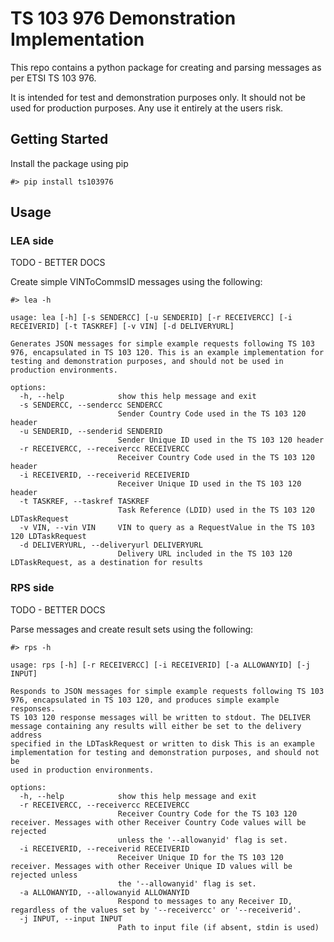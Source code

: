# TS 103 976 Demonstration Implementation

This repo contains a python package for creating and parsing messages as per ETSI TS 103 976.

It is intended for test and demonstration purposes only. It should not be used for production purposes. Any use it entirely at the users risk.

## Getting Started

Install the package using pip

```
#> pip install ts103976
```

## Usage

### LEA side

TODO - BETTER DOCS

Create simple VINToCommsID messages using the following:

```
#> lea -h

usage: lea [-h] [-s SENDERCC] [-u SENDERID] [-r RECEIVERCC] [-i RECEIVERID] [-t TASKREF] [-v VIN] [-d DELIVERYURL]

Generates JSON messages for simple example requests following TS 103 976, encapsulated in TS 103 120. This is an example implementation for
testing and demonstration purposes, and should not be used in production environments.

options:
  -h, --help            show this help message and exit
  -s SENDERCC, --sendercc SENDERCC
                        Sender Country Code used in the TS 103 120 header
  -u SENDERID, --senderid SENDERID
                        Sender Unique ID used in the TS 103 120 header
  -r RECEIVERCC, --receivercc RECEIVERCC
                        Receiver Country Code used in the TS 103 120 header
  -i RECEIVERID, --receiverid RECEIVERID
                        Receiver Unique ID used in the TS 103 120 header
  -t TASKREF, --taskref TASKREF
                        Task Reference (LDID) used in the TS 103 120 LDTaskRequest
  -v VIN, --vin VIN     VIN to query as a RequestValue in the TS 103 120 LDTaskRequest
  -d DELIVERYURL, --deliveryurl DELIVERYURL
                        Delivery URL included in the TS 103 120 LDTaskRequest, as a destination for results
```

### RPS side

TODO - BETTER DOCS

Parse messages and create result sets using the following:

```
#> rps -h

usage: rps [-h] [-r RECEIVERCC] [-i RECEIVERID] [-a ALLOWANYID] [-j INPUT]

Responds to JSON messages for simple example requests following TS 103 976, encapsulated in TS 103 120, and produces simple example responses.
TS 103 120 response messages will be written to stdout. The DELIVER message containing any results will either be set to the delivery address
specified in the LDTaskRequest or written to disk This is an example implementation for testing and demonstration purposes, and should not be
used in production environments.

options:
  -h, --help            show this help message and exit
  -r RECEIVERCC, --receivercc RECEIVERCC
                        Receiver Country Code for the TS 103 120 receiver. Messages with other Receiver Country Code values will be rejected
                        unless the '--allowanyid' flag is set.
  -i RECEIVERID, --receiverid RECEIVERID
                        Receiver Unique ID for the TS 103 120 receiver. Messages with other Receiver Unique ID values will be rejected unless
                        the '--allowanyid' flag is set.
  -a ALLOWANYID, --allowanyid ALLOWANYID
                        Respond to messages to any Receiver ID, regardless of the values set by '--receivercc' or '--receiverid'.
  -j INPUT, --input INPUT
                        Path to input file (if absent, stdin is used)

```